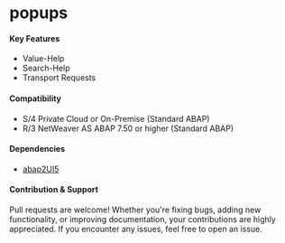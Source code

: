 # popups

#### Key Features
* Value-Help
* Search-Help
* Transport Requests
  
#### Compatibility
* S/4 Private Cloud or On-Premise (Standard ABAP)
* R/3 NetWeaver AS ABAP 7.50 or higher (Standard ABAP)

#### Dependencies
* [abap2UI5](https://github.com/abap2UI5/abap2UI5)

#### Contribution & Support
Pull requests are welcome! Whether you're fixing bugs, adding new functionality, or improving documentation, your contributions are highly appreciated. If you encounter any issues, feel free to open an issue.
